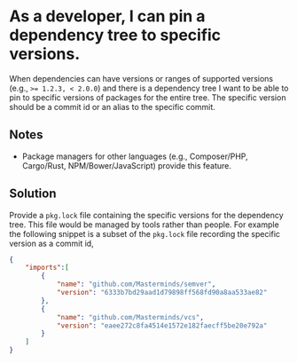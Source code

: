 # As a developer, I can pin a dependency tree to specific versions.

When dependencies can have versions or ranges of supported versions (e.g.,
`>= 1.2.3, < 2.0.0`) and there is a dependency tree I want to be able to pin to
specific versions of packages for the entire tree. The specific version should
be a commit id or an alias to the specific commit.

## Notes

- Package managers for other languages (e.g., Composer/PHP, Cargo/Rust,
  NPM/Bower/JavaScript) provide this feature.

## Solution
Provide a `pkg.lock` file containing the specific versions for the dependency
tree. This file would be managed by tools rather than people. For example the following snippet is a subset of the `pkg.lock` file recording the specific version as a commit id,

```json
{
    "imports":[
        {
            "name": "github.com/Masterminds/semver",
            "version": "6333b7bd29aad1d79898ff568fd90a8aa533ae82"
        },
        {
            "name": "github.com/Masterminds/vcs",
            "version": "eaee272c8fa4514e1572e182faecff5be20e792a"
        }
    ]
}
```
